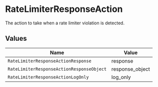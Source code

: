 # RateLimiterResponseAction

The action to take when a rate limiter violation is detected.


## Values

| Name                                      | Value                                     |
| ----------------------------------------- | ----------------------------------------- |
| `RateLimiterResponseActionResponse`       | response                                  |
| `RateLimiterResponseActionResponseObject` | response_object                           |
| `RateLimiterResponseActionLogOnly`        | log_only                                  |
